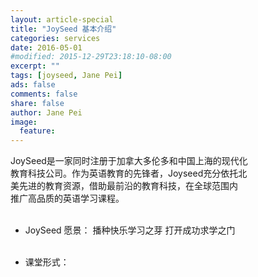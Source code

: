 ```yaml
---
layout: article-special
title: "JoySeed 基本介绍"
categories: services
date: 2016-05-01
#modified: 2015-12-29T23:18:10-08:00
excerpt: ""
tags: [joyseed, Jane Pei]
ads: false
comments: false
share: false
author: Jane Pei
image:
  feature:
---
```


JoySeed是一家同时注册于加拿大多伦多和中国上海的现代化     <br/>
教育科技公司。作为英语教育的先锋者，Joyseed充分依托北     <br/>
美先进的教育资源，借助最前沿的教育科技，在全球范围内      <br/>
推广高品质的英语学习课程。                                <br/><br/>

* JoySeed 愿景：
  播种快乐学习之芽  打开成功求学之门        <br/><br/>

* 课堂形式：
  
